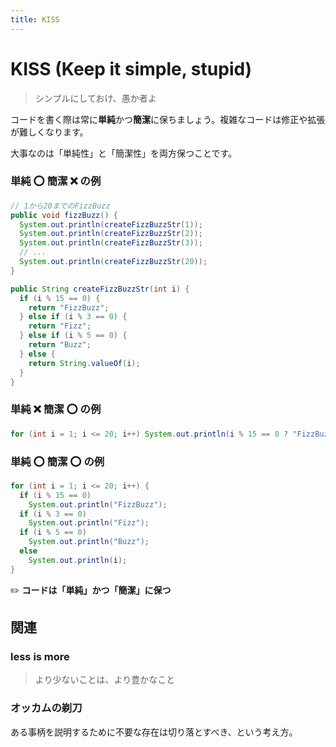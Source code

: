 ```yaml
---
title: KISS
---
```


# KISS (Keep it simple, stupid)
> シンプルにしておけ、愚か者よ

コードを書く際は常に**単純**かつ**簡潔**に保ちましょう。複雑なコードは修正や拡張が難しくなります。

大事なのは「単純性」と「簡潔性」を両方保つことです。

### 単純 :o: 簡潔 :x: の例
```java
// 1から20までのFizzBuzz
public void fizzBuzz() {
  System.out.println(createFizzBuzzStr(1));
  System.out.println(createFizzBuzzStr(2));
  System.out.println(createFizzBuzzStr(3));
  // ...
  System.out.println(createFizzBuzzStr(20));
}

public String createFizzBuzzStr(int i) {
  if (i % 15 == 0) {
    return "FizzBuzz";
  } else if (i % 3 == 0) {
    return "Fizz";
  } else if (i % 5 == 0) {
    return "Buzz";
  } else {
    return String.valueOf(i);
  }
}
```

### 単純 :x: 簡潔 :o: の例
```java
for (int i = 1; i <= 20; i++) System.out.println(i % 15 == 0 ? "FizzBuzz" : i % 3 == 0 ? "Fizz" : i % 5 == 0 ? "Buzz" : i);
```

### 単純 :o: 簡潔 :o: の例
```java
for (int i = 1; i <= 20; i++) {
  if (i % 15 == 0)
    System.out.println("FizzBuzz");
  if (i % 3 == 0)
    System.out.println("Fizz");
  if (i % 5 == 0)
    System.out.println("Buzz");
  else
    System.out.println(i);
}
```

:pencil2: **コードは「単純」かつ「簡潔」に保つ**

## 関連
### less is more
> より少ないことは、より豊かなこと

### オッカムの剃刀
ある事柄を説明するために不要な存在は切り落とすべき、という考え方。
